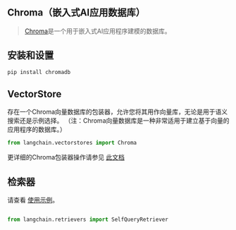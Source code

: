 ## Chroma（嵌入式AI应用数据库）


> [Chroma](https://docs.trychroma.com/getting-started)是一个用于嵌入式AI应用程序建模的数据库。


## 安装和设置


```bash
pip install chromadb

```





## VectorStore



存在一个Chroma向量数据库的包装器，允许您将其用作向量库，无论是用于语义搜索还是示例选择。
（注：Chroma向量数据库是一种非常适用于建立基于向量的应用程序的数据库。）


```python
from langchain.vectorstores import Chroma

```



更详细的Chroma包装器操作请参见 [此文档](../modules/indexes/vectorstores/getting_started.ipynb)


## 检索器


请查看 [使用示例](../modules/indexes/retrievers/examples/chroma_self_query.ipynb)。


```python

from langchain.retrievers import SelfQueryRetriever

```

